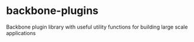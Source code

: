 backbone-plugins
================

Backbone plugin library with useful utility functions for building large scale applications
